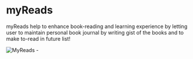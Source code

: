 # myReads
myReads help to enhance book-reading and learning experience by letting user to maintain personal book journal by writing gist of the books and to make to-read in future list!

![MyReads -](https://user-images.githubusercontent.com/96840464/175249703-2451693d-b7d1-4c35-b4a8-e43fd26b5a68.png)
